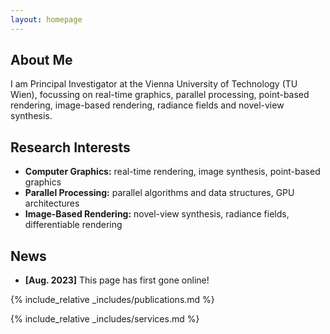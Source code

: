 ```yaml
---
layout: homepage
---
```


## About Me

I am Principal Investigator at the Vienna University of Technology (TU Wien), focussing on real-time graphics, parallel processing, point-based rendering, image-based rendering, radiance fields and novel-view synthesis.

## Research Interests

- **Computer Graphics:** real-time rendering, image synthesis, point-based graphics
- **Parallel Processing:** parallel algorithms and data structures, GPU architectures
- **Image-Based Rendering:** novel-view synthesis, radiance fields, differentiable rendering 

## News

- **[Aug. 2023]** This page has first gone online!

{% include_relative _includes/publications.md %}

{% include_relative _includes/services.md %}
